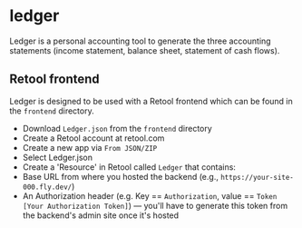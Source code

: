 # ledger

Ledger is a personal accounting tool to generate the three accounting statements (income statement, balance sheet, statement of cash flows).

## Retool frontend

Ledger is designed to be used with a Retool frontend which can be found in the `frontend` directory.

* Download `Ledger.json` from the `frontend` directory
* Create a Retool account at retool.com
* Create a new app via `From JSON/ZIP`
* Select Ledger.json
* Create a 'Resource' in Retool called `Ledger` that contains:
 * Base URL from where you hosted the backend (e.g., `https://your-site-000.fly.dev/`)
 * An Authorization header (e.g. Key == `Authorization`, value == `Token [Your Authorization Token]`) — you'll have to generate this token from the backend's admin site once it's hosted